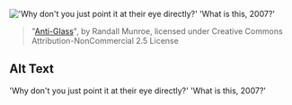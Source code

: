 !['Why don't you just point it at their eye directly?' 'What is this, 2007?'](https://imgs.xkcd.com/comics/anti_glass.png)
> "[Anti-Glass](https://xkcd.com/1251/)", by Randall Munroe, licensed under Creative Commons Attribution-NonCommercial 2.5 License

## Alt Text
'Why don't you just point it at their eye directly?' 'What is this, 2007?'
